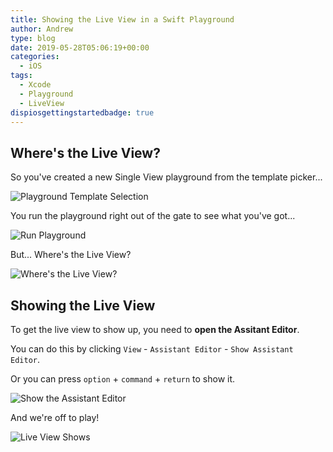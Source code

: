 ```yaml
---
title: Showing the Live View in a Swift Playground
author: Andrew
type: blog
date: 2019-05-28T05:06:19+00:00
categories:
  - iOS
tags:
  - Xcode
  - Playground
  - LiveView
dispiosgettingstartedbadge: true
---
```


## Where's the Live View?
So you've created a new Single View playground from the template picker...

![Playground Template Selection](playground-template-selection.png)

You run the playground right out of the gate to see what you've got...

![Run Playground](run-playground.gif)

But... Where's the Live View?

![Where's the Live View?](wheres-the-live-view.png)

## Showing the Live View
To get the live view to show up, you need to **open the Assitant Editor**.

You can do this by clicking `View` - `Assistant Editor` - `Show Assistant Editor`.

Or you can press `option` + `command` + `return` to show it.

![Show the Assistant Editor](show-assistant-editor.png)

And we're off to play!

![Live View Shows](live-view-shows.png)
